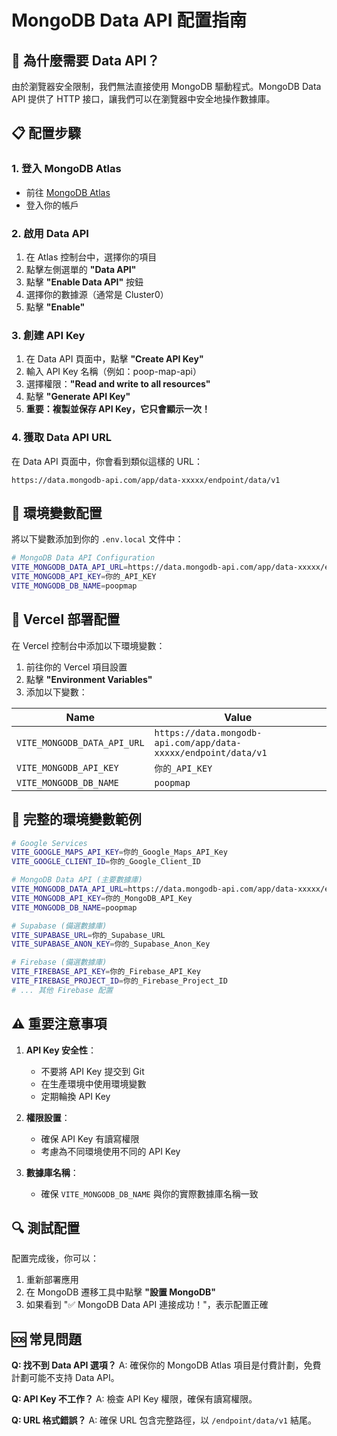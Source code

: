 # MongoDB Data API 配置指南

## 🎯 為什麼需要 Data API？

由於瀏覽器安全限制，我們無法直接使用 MongoDB 驅動程式。MongoDB Data API 提供了 HTTP 接口，讓我們可以在瀏覽器中安全地操作數據庫。

## 📋 配置步驟

### 1. 登入 MongoDB Atlas
- 前往 [MongoDB Atlas](https://cloud.mongodb.com/)
- 登入你的帳戶

### 2. 啟用 Data API
1. 在 Atlas 控制台中，選擇你的項目
2. 點擊左側選單的 **"Data API"**
3. 點擊 **"Enable Data API"** 按鈕
4. 選擇你的數據源（通常是 Cluster0）
5. 點擊 **"Enable"**

### 3. 創建 API Key
1. 在 Data API 頁面中，點擊 **"Create API Key"**
2. 輸入 API Key 名稱（例如：poop-map-api）
3. 選擇權限：**"Read and write to all resources"**
4. 點擊 **"Generate API Key"**
5. **重要：複製並保存 API Key，它只會顯示一次！**

### 4. 獲取 Data API URL
在 Data API 頁面中，你會看到類似這樣的 URL：
```
https://data.mongodb-api.com/app/data-xxxxx/endpoint/data/v1
```

## 🔧 環境變數配置

將以下變數添加到你的 `.env.local` 文件中：

```bash
# MongoDB Data API Configuration
VITE_MONGODB_DATA_API_URL=https://data.mongodb-api.com/app/data-xxxxx/endpoint/data/v1
VITE_MONGODB_API_KEY=你的_API_KEY
VITE_MONGODB_DB_NAME=poopmap
```

## 🚀 Vercel 部署配置

在 Vercel 控制台中添加以下環境變數：

1. 前往你的 Vercel 項目設置
2. 點擊 **"Environment Variables"**
3. 添加以下變數：

| Name | Value |
|------|-------|
| `VITE_MONGODB_DATA_API_URL` | `https://data.mongodb-api.com/app/data-xxxxx/endpoint/data/v1` |
| `VITE_MONGODB_API_KEY` | `你的_API_KEY` |
| `VITE_MONGODB_DB_NAME` | `poopmap` |

## 📝 完整的環境變數範例

```bash
# Google Services
VITE_GOOGLE_MAPS_API_KEY=你的_Google_Maps_API_Key
VITE_GOOGLE_CLIENT_ID=你的_Google_Client_ID

# MongoDB Data API (主要數據庫)
VITE_MONGODB_DATA_API_URL=https://data.mongodb-api.com/app/data-xxxxx/endpoint/data/v1
VITE_MONGODB_API_KEY=你的_MongoDB_API_Key
VITE_MONGODB_DB_NAME=poopmap

# Supabase (備選數據庫)
VITE_SUPABASE_URL=你的_Supabase_URL
VITE_SUPABASE_ANON_KEY=你的_Supabase_Anon_Key

# Firebase (備選數據庫)
VITE_FIREBASE_API_KEY=你的_Firebase_API_Key
VITE_FIREBASE_PROJECT_ID=你的_Firebase_Project_ID
# ... 其他 Firebase 配置
```

## ⚠️ 重要注意事項

1. **API Key 安全性**：
   - 不要將 API Key 提交到 Git
   - 在生產環境中使用環境變數
   - 定期輪換 API Key

2. **權限設置**：
   - 確保 API Key 有讀寫權限
   - 考慮為不同環境使用不同的 API Key

3. **數據庫名稱**：
   - 確保 `VITE_MONGODB_DB_NAME` 與你的實際數據庫名稱一致

## 🔍 測試配置

配置完成後，你可以：

1. 重新部署應用
2. 在 MongoDB 遷移工具中點擊 **"設置 MongoDB"**
3. 如果看到 "✅ MongoDB Data API 連接成功！"，表示配置正確

## 🆘 常見問題

**Q: 找不到 Data API 選項？**
A: 確保你的 MongoDB Atlas 項目是付費計劃，免費計劃可能不支持 Data API。

**Q: API Key 不工作？**
A: 檢查 API Key 權限，確保有讀寫權限。

**Q: URL 格式錯誤？**
A: 確保 URL 包含完整路徑，以 `/endpoint/data/v1` 結尾。
